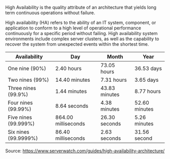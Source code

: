 High Availability is the quality attribute of an architecture that yields long term continuous operations without failure.

High availability (HA) refers to the ability of an IT system, component, or application to conform to a high level of operational performance continuously for a specific period without failing. High availability system environments include complex server clusters, as well as the capability to recover the system from unexpected events within the shortest time.


| **Availability**     | **Day** | **Month** | **Year** |
| -------------------- | -------------------- | ---------------------- | --------------------- |
| One nine (90%)       | 2.40 hours           | 73.05 hours            | 36.53 days            |
| Two nines (99%)      | 14.40 minutes        | 7.31 hours             | 3.65 days             |
| Three nines (99.9%)  | 1.44 minutes         | 43.83 minutes          | 8.77 hours            |
| Four nines (99.99%)  | 8.64 seconds         | 4.38 minutes           | 52.60 minutes         |
| Five nines (99.999%) | 864.00 milliseconds  | 26.30 seconds          | 5.26 minutes          |
| Six nines (99.9999%) | 86.40 milliseconds   | 2.63 seconds           | 31.56 second          |

Source: https://www.serverwatch.com/guides/high-availability-architecture/
